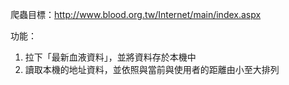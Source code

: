 爬蟲目標：http://www.blood.org.tw/Internet/main/index.aspx

功能：
1. 拉下「最新血液資料」，並將資料存於本機中
2. 讀取本機的地址資料，並依照與當前與使用者的距離由小至大排列

